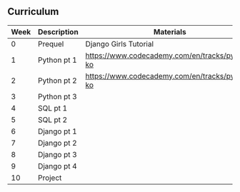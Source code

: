 Curriculum
---

| Week   | Description | Materials | Exercises |
| -------|-------------|-----------|---------- |
| 0 | Prequel     | Django Girls Tutorial |  Django Girls Tutorial & Installation|
| 1 | Python pt 1 | https://www.codecademy.com/en/tracks/python-ko | https://github.com/CodeforeveryoneSeoul/curriculum_2015/tree/master/lesson_1 |
| 2 | Python pt 2 | https://www.codecademy.com/en/tracks/python-ko | |
| 3 | Python pt 3 | |
| 4 | SQL pt 1    | 
| 5 | SQL pt 2    |  |  |
| 6 | Django pt 1 |  |  |
| 7 | Django pt 2 |  |  |
| 8 | Django pt 3 |  |  |
| 9 | Django pt 4 |  |  |
| 10| Project     |  |  |
